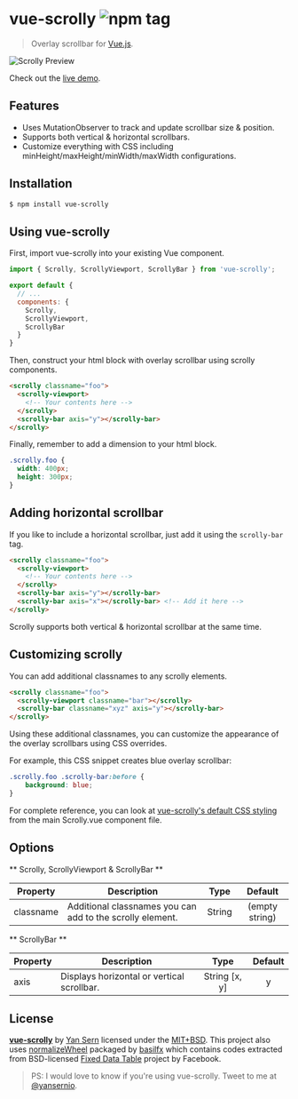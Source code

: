 # vue-scrolly ![npm tag](https://img.shields.io/npm/v/vue-scrolly.svg)
> Overlay scrollbar for [Vue.js](http://vuejs.org).

![Scrolly Preview](https://raw.githubusercontent.com/yansern/vue-scrolly/master/demo/preview.gif)

Check out the [live demo](https://yansern.github.io/vue-scrolly/demo/index.html).

## Features
* Uses MutationObserver to track and update scrollbar size & position.
* Supports both vertical & horizontal scrollbars.
* Customize everything with CSS including minHeight/maxHeight/minWidth/maxWidth configurations.

## Installation
```bash
$ npm install vue-scrolly
```

## Using vue-scrolly

First, import vue-scrolly into your existing Vue component.
```js
import { Scrolly, ScrollyViewport, ScrollyBar } from 'vue-scrolly';

export default {
  // ...
  components: {
    Scrolly,
    ScrollyViewport,
    ScrollyBar
  }
}
```

Then, construct your html block with overlay scrollbar using scrolly components.
```html
<scrolly classname="foo">
  <scrolly-viewport>
    <!-- Your contents here -->
  </scrolly>
  <scrolly-bar axis="y"></scrolly-bar>
</scrolly>
```

Finally, remember to add a dimension to your html block.
```css
.scrolly.foo {
  width: 400px;
  height: 300px;
}
```

## Adding horizontal scrollbar
If you like to include a horizontal scrollbar, just add it using the `scrolly-bar` tag.
```html
<scrolly classname="foo">
  <scrolly-viewport>
    <!-- Your contents here -->
  </scrolly>
  <scrolly-bar axis="y"></scrolly-bar>
  <scrolly-bar axis="x"></scrolly-bar> <!-- Add it here -->
</scrolly>
```

Scrolly supports both vertical & horizontal scrollbar at the same time.

## Customizing scrolly
You can add additional classnames to any scrolly elements.
```html
<scrolly classname="foo">
  <scrolly-viewport classname="bar"></scrolly>
  <scrolly-bar classname="xyz" axis="y"></scrolly-bar>
</scrolly>
```

Using these additional classnames, you can customize the appearance of the overlay scrollbars using CSS overrides.

For example, this CSS snippet creates blue overlay scrollbar:
```css
.scrolly.foo .scrolly-bar:before {
    background: blue;
}
```

For complete reference, you can look at [vue-scrolly's default CSS styling](https://github.com/yansern/vue-scrolly/blob/master/src/Scrolly.vue) from the main Scrolly.vue component file.


## Options

** Scrolly, ScrollyViewport & ScrollyBar **

|    Property    |    Description   |   Type   |	Default	|
| -----------------  | ---------------- | :--------: | :----------: |
| classname    | Additional classnames you can add to the scrolly element. |String | (empty string) |

** ScrollyBar **

|    Property    |    Description   |   Type   |  Default |
| -----------------  | ---------------- | :--------: | :----------: |
| axis    | Displays horizontal or vertical scrollbar. |String [x, y] | y |


## License
**[vue-scrolly](https://github.com/yansern/vue-scrolly)** by [Yan Sern](https://twitter.com/yansernio) licensed under the [MIT+BSD](LICENSE). This project also uses [normalizeWheel](https://www.npmjs.com/package/normalize-wheel) packaged by [basilfx](https://www.npmjs.com/~basilfx) which contains codes extracted from BSD-licensed [Fixed Data Table](https://github.com/facebook/fixed-data-table) project by Facebook.

> PS: I would love to know if you're using vue-scrolly. Tweet to me at [@yansernio](https://twitter.com/yansernio).
